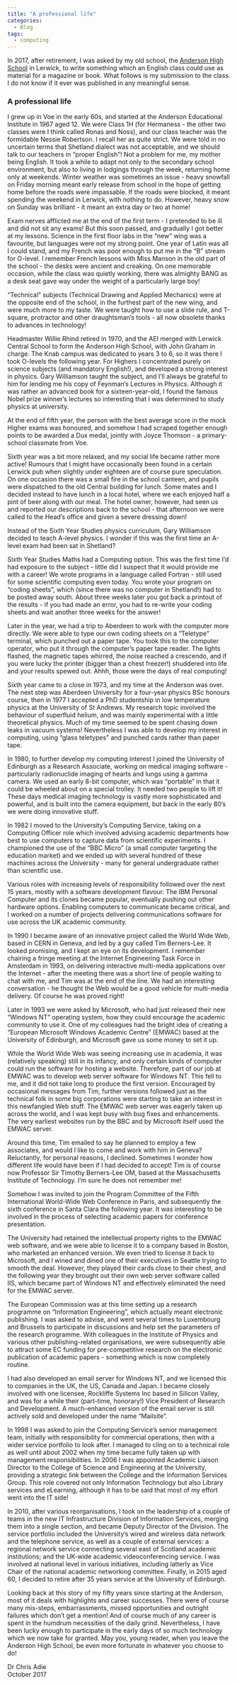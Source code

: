 ```yaml
---
title: "A professional life"
categories:
  - Blog
tags:
  - computing
---
```

In 2017, after retirement, I was asked by my old school, the [Anderson High School](https://blogs.glowscotland.org.uk/sh/anderson/) in Lerwick, to write something which an English class could use as material for a magazine or book. What follows is my submission to the class. I do not know if it ever was published in any meaningful sense.

### A professional life

I grew up in Voe in the early 60s, and started at the Anderson Educational Institute in 1967 aged 12.  We were Class 1H (for Hermaness - the other two classes were I think called Ronas and Noss), and our class teacher was the formidable Nessie Robertson.  I recall her as quite strict.  We were told in no uncertain terms that Shetland dialect was not acceptable, and we should talk to our teachers in “proper English”!  Not a problem for me, my mother being English.  It took a while to adapt not only to the secondary school environment, but also to living in lodgings through the week, returning home only at weekends.  Winter weather was sometimes an issue - heavy snowfall on Friday morning meant early release from school in the hope of getting home before the roads were impassable.  If the roads were blocked, it meant spending the weekend in Lerwick, with nothing to do.  However, heavy snow on Sunday was brilliant - it meant an extra day or two at home!

Exam nerves afflicted me at the end of the first term - I pretended to be ill and did not sit any exams!  But this soon passed, and gradually I got better at my lessons.  Science in the first floor labs in the “new” wing was a favourite, but languages were not my strong point.  One year of Latin was all I could stand, and my French was poor enough to put me in the “B” stream for O-level.  I remember French lessons with Miss Manson in the old part of the school - the desks were ancient and creaking.  On one memorable occasion, while the class was quietly working, there was almighty BANG as a desk seat gave way under the weight of a particularly large boy!

“Technical” subjects (Technical Drawing and Applied Mechanics) were at the opposite end of the school, in the furthest part of the new wing, and were much more to my taste.  We were taught how to use a slide rule, and T-square, protractor and other draughtsman’s tools - all now obsolete thanks to advances in technology!

Headmaster Willie Rhind retired in 1970, and the AEI merged with Lerwick Central School to form the Anderson High School, with John Graham in charge.  The Knab campus was dedicated to years 3 to 6, so it was there I took O-levels the following year.  For Highers I concentrated purely on science subjects (and mandatory English!), and developed a strong interest in physics.  Gary Williamson taught the subject, and I’ll always be grateful to him for lending me his copy of Feynman’s Lectures in Physics.  Although it was rather an advanced book for a sixteen-year-old, I found the famous Nobel prize winner’s lectures so interesting that I was determined to study physics at university.

At the end of fifth year, the person with the best average score in the mock Higher exams was honoured, and somehow I had scraped together enough points to be awarded a Dux
medal, jointly with Joyce Thomson - a primary-school classmate from Voe.

Sixth year was a bit more relaxed, and my social life became rather more active!  Rumours that I might have occasionally been found in a certain Lerwick pub when slightly under eighteen are of course pure speculation.  On one occasion there was a small fire in the school canteen, and pupils were dispatched to the old Central building for lunch.  Some mates and I decided instead to have lunch in a local hotel, where we each enjoyed half a pint of beer along with our meal.  The hotel owner, however, had seen us and reported our descriptions back to the school - that afternoon we were called to the Head’s office and given a severe dressing down!

Instead of the Sixth Year Studies physics curriculum, Gary Williamson decided to teach A-level physics.  I wonder if this was the first time an A-level exam had been sat in Shetland?

Sixth Year Studies Maths had a Computing option.  This was the first time I’d had exposure to the subject - little did I suspect that it would provide me with a career!  We wrote programs in a language called Fortran - still used for some scientific computing even today.  You wrote your program on “coding sheets”, which (since there was no computer in Shetland!) had to be posted away south.  About three weeks later you got back a printout of the results - if you had made an error, you had to re-write your coding sheets and wait another three weeks for the answer!

Later in the year, we had a trip to Aberdeen to work with the computer more directly.  We were able to type our own coding sheets on a “Teletype” terminal, which punched out a paper tape.  You took this to the computer operator, who put it through the computer’s paper tape reader.  The lights flashed, the magnetic tapes whirred, the noise reached a crescendo, and if you were lucky the printer (bigger than a chest freezer!) shuddered into life and your results spewed out.  Ahhh, those were the days of real computing!

Sixth year came to a close in 1973, and my time at the Anderson was over.  The next step was Aberdeen University for a four-year physics BSc honours course, then in 1977 I accepted a PhD studentship in low temperature physics at the University of St Andrews.  My research topic involved the behaviour of superfluid helium, and was mainly experimental with a little theoretical physics.  Much of my time seemed to be spent chasing down leaks in vacuum systems!  Nevertheless I was able to develop my interest in computing, using “glass teletypes” and punched cards rather than paper tape.

In 1980, to further develop my computing interest I joined the University of Edinburgh as a Research Associate, working on medical imaging software - particularly radionuclide imaging of hearts and lungs using a gamma camera.  We used an early 8-bit computer, which was “portable” in that it could be wheeled about on a special trolley.  It needed two people to lift it!  These days medical imaging technology is vastly more sophisticated and powerful, and is built into the camera equipment, but back in the early 80’s we were doing innovative stuff.

In 1982 I moved to the University’s Computing Service, taking on a Computing Officer role which involved advising academic departments how best to use computers to capture data from scientific experiments.  I championed the use of the “BBC Micro” (a small computer targeting the education market) and we ended up with several hundred of these machines across the University - many for general undergraduate rather than scientific use.

Various roles with increasing levels of responsibility followed over the next 15 years, mostly with a software development flavour.  The IBM Personal Computer and its clones became popular, eventually pushing out other hardware options.  Enabling computers to communicate became critical, and I worked on a number of projects delivering communications software for use across the UK academic community.

In 1990 I became aware of an innovative project called the World Wide Web, based in CERN in Geneva, and led by a guy called Tim Berners-Lee.  It looked promising, and I kept an eye on its development.  I remember chairing a fringe meeting at the Internet Engineering Task Force in Amsterdam in 1993, on delivering interactive multi-media applications over the Internet - after the meeting there was a short line of people waiting to chat with me, and Tim was at the end of the line.  We had an interesting conversation - he thought the Web would be a good vehicle for multi-media delivery.  Of course he was proved right!

Later in 1993 we were asked by Microsoft, who had just released their new “Windows NT” operating system, how they could encourage the academic community to use it.  One of my colleagues had the bright idea of creating a “European Microsoft Windows Academic Centre” (EMWAC) based at the University of Edinburgh, and Microsoft gave us some money to set it up.

While the World Wide Web was seeing increasing use in academia, it was (relatively speaking) still in its infancy, and only certain kinds of computer could run the software for hosting a website.  Therefore, part of our job at EMWAC was to develop web server software for Windows NT.  This fell to me, and it did not take long to produce the first version.  Encouraged by occasional messages from Tim, further versions followed just as the technical folk in some big corporations were starting to take an interest in this newfangled Web stuff.  The EMWAC web server was eagerly taken up across the world, and I was kept busy with bug fixes and enhancements.  The very earliest websites run by the BBC and by Microsoft itself used the EMWAC server.

Around this time, Tim emailed to say he planned to employ a few associates, and would I like to come and work with him in Geneva?  Reluctantly, for personal reasons, I declined.  Sometimes I wonder how different life would have been if I had decided to accept!  Tim is of course now Professor Sir Timothy Berners-Lee OM, based at the Massachusetts Institute of Technology.  I’m sure he does not remember me!

Somehow I was invited to join the Program Committee of the Fifth International World-Wide Web Conference in Paris, and subsequently the sixth conference in Santa Clara the following year.  It was interesting to be involved in the process of selecting academic papers for conference presentation.

The University had retained the intellectual property rights to the EMWAC web software, and we were able to license it to a company based in Boston, who marketed an enhanced version.  We even tried to license it back to Microsoft, and I wined and dined one of their executives in Seattle trying to smooth the deal.  However, they played their cards close to their chest, and the following year they brought out their own web server software called IIS, which became part of Windows NT and effectively eliminated the need for the EMWAC server.

The European Commission was at this time setting up a research programme on “Information Engineering”, which actually meant electronic publishing.  I was asked to advise, and went several times to Luxembourg and Brussels to participate in discussions and help set the parameters of the research programme.  With colleagues in the Institute of Physics and various other publishing-related organisations, we were subsequently able to attract some EC funding for pre-competitive research on the electronic publication of academic papers - something which is now completely routine.

I had also developed an email server for Windows NT, and we licensed this to companies in the UK, the US, Canada and Japan.  I became closely involved with one licensee, Rockliffe Systems Inc based in Silicon Valley, and was for a while their (part-time, honorary!) Vice President of Research and Development.  A much-enhanced version of the email server is still actively sold and developed under the name “Mailsite”.

In 1998 I was asked to join the Computing Service’s senior management team, initially with responsibility for commercial operations, then with a wider service portfolio to look after.  I managed to cling on to a technical role as well until about 2002 when my time became fully taken up with management responsibilities.  In 2006 I was appointed Academic Liaison Director to the College of Science and Engineering at the University,  providing a strategic link between the College and the Information Services Group.  This role covered not only Information Technology but also Library services and eLearning, although it has to be said that most of my effort went into the IT side!

In 2010, after various reorganisations, I took on the leadership of a couple of teams in the new IT Infrastructure Division of Information Services, merging them into a single section, and became Deputy Director of the Division.  The service portfolio included the University’s wired and wireless data network and the telephone service, as well as a couple of external services: a regional network service connecting several east of Scotland academic institutions; and the UK-wide academic videoconferencing service.  I was involved at national level in various initiatives, including latterly as Vice Chair of the national academic networking committee.  Finally, in 2015 aged 60, I decided to retire after 35 years service at the University of Edinburgh.  

Looking back at this story of my fifty years since starting at the Anderson, most of it deals with highlights and career successes.  There were of course many mis-steps, embarrassments, missed opportunities and outright failures which don’t get a mention!  And of course much of any career is spent in the humdrum necessities of the daily grind.  Nevertheless, I have been lucky enough to participate in the early days of so much technology which we now take for granted.  May you, young reader, when you leave the Anderson High School, be even more fortunate in whatever you choose to do!

Dr Chris Adie\
October 2017
